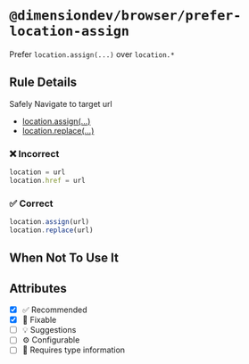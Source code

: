<!-- begin title -->

# `@dimensiondev/browser/prefer-location-assign`

Prefer `location.assign(...)` over `location.*`

<!-- end title -->

## Rule Details

Safely Navigate to target url

- [location.assign(...)](https://html.spec.whatwg.org/multipage/history.html#dom-location-assign)
- [location.replace(...)](https://html.spec.whatwg.org/multipage/history.html#dom-location-replace)

### :x: Incorrect

```ts
location = url
location.href = url
```

### :white_check_mark: Correct

```ts
location.assign(url)
location.replace(url)
```

## When Not To Use It

## Attributes

<!-- begin attributes -->

- [x] :white_check_mark: Recommended
- [x] :wrench: Fixable
- [ ] :bulb: Suggestions
- [ ] :gear: Configurable
- [ ] :thought_balloon: Requires type information

<!-- end attributes -->
